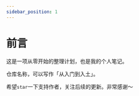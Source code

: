 ```yaml
---
sidebar_position: 1
---
```

# 前言

这是一项从零开始的整理计划，也是我的个人笔记。

仓库名称，可以写作「从入门到入土」。

希望`star`一下支持作者，关注后续的更新。非常感谢～
